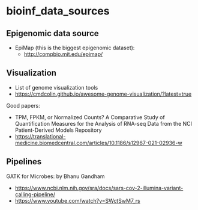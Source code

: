 # bioinf_data_sources

## Epigenomic data source

* EpiMap (this is the biggest epigenomic dataset): 
  * http://compbio.mit.edu/epimap/

## Visualization

* List of genome visualization tools
 * https://cmdcolin.github.io/awesome-genome-visualization/?latest=true

Good papers:
* TPM, FPKM, or Normalized Counts? A Comparative Study of Quantification Measures for the Analysis of RNA-seq Data from the NCI Patient-Derived Models Repository
 * https://translational-medicine.biomedcentral.com/articles/10.1186/s12967-021-02936-w

## Pipelines
GATK for Microbes: by Bhanu Gandham
* https://www.ncbi.nlm.nih.gov/sra/docs/sars-cov-2-illumina-variant-calling-pipeline/
* https://www.youtube.com/watch?v=SWctSwM7_rs
